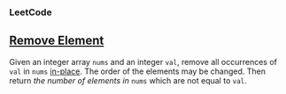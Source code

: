 <body>
  <h3>LeetCode</h3>
  <h2><a href="https://leetcode.com/problems/remove-element/description/">Remove Element</a></h2>
  <p>Given an integer array <code>nums</code> and an integer <code>val</code>, remove all occurrences of <code>val</code> in <code>nums</code> <a href="https://en.wikipedia.org/wiki/In-place_algorithm">in-place</a>. The order of the elements may be changed. Then return <em>the number of elements in</em> <code>nums</code> <e>which are not equal to</e> <code>val</code>.</p>
</body>
